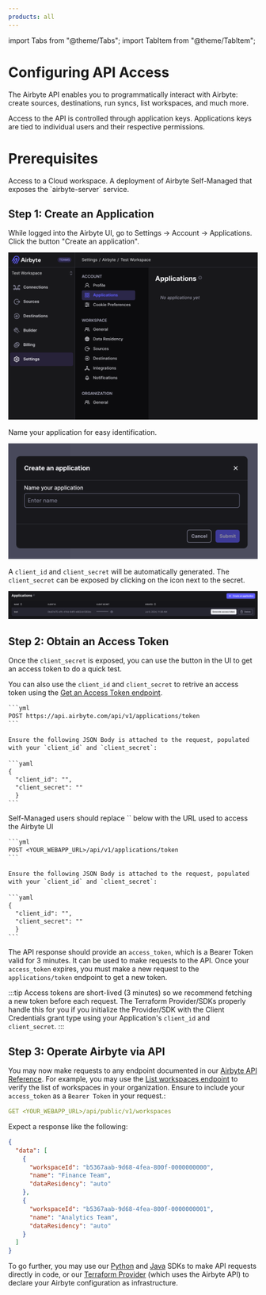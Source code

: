 ```yaml
---
products: all
---
```


import Tabs from "@theme/Tabs";
import TabItem from "@theme/TabItem";

# Configuring API Access

The Airbyte API enables you to programmatically interact with Airbyte: create sources, destinations, run syncs, list workspaces, and much more.

Access to the API is controlled through application keys. Applications keys are tied to individual users and their respective permissions. 

# Prerequisites
<Tabs groupId="cloud-hosted">
  <TabItem value="cloud" label="Cloud">
   Access to a Cloud workspace.

  </TabItem>
  <TabItem value="self-managed" label="Self-Managed">
    A deployment of Airbyte Self-Managed that exposes the `airbyte-server` service. 
  </TabItem>
</Tabs>

## Step 1: Create an Application

While logged into the Airbyte UI, go to Settings -> Account -> Applications. Click the button "Create an application". 

![Create an Application](./assets/applications-ui.png)

Name your application for easy identification.

![Name Application](./assets/applications-create.png)
 

A `client_id` and `client_secret` will be automatically generated. The `client_secret` can be exposed by clicking on the icon next to the secret.

![Get Application Client and Secret](./assets/applications-client-secret.png)

## Step 2: Obtain an Access Token

Once the `client_secret` is exposed, you can use the button in the UI to get an access token to do a quick test. 

You can also use the `client_id` and `client_secret` to retrive an access token using the [Get an Access Token endpoint](https://reference.airbyte.com/reference/createaccesstoken).


<Tabs groupId="cloud-hosted">
  <TabItem value="cloud" label="Cloud">
    
    ```yml
    POST https://api.airbyte.com/api/v1/applications/token
    ```

    Ensure the following JSON Body is attached to the request, populated with your `client_id` and `client_secret`:

    ```yaml
    { 
      "client_id": "", 
      "client_secret": "" 
      }
    ```

  </TabItem>
  <TabItem value="self-managed" label="Self-Managed">
    Self-Managed users should replace `<YOUR_WEBAPP_URL>` below with the URL used to access the Airbyte UI

    ```yml
    POST <YOUR_WEBAPP_URL>/api/v1/applications/token
    ```

    Ensure the following JSON Body is attached to the request, populated with your `client_id` and `client_secret`:

    ```yaml
    { 
      "client_id": "", 
      "client_secret": "" 
      }
    ```
  </TabItem>
</Tabs>

The API response should provide an `access_token`, which is a Bearer Token valid for 3 minutes. It can be used to make requests to the API. Once your `access_token` expires, you must make a new request to the `applications/token` endpoint to get a new token.

:::tip
Access tokens are short-lived (3 minutes) so we recommend fetching a new token before each request. The Terraform Provider/SDKs properly handle this for you if you initialize the Provider/SDK with the Client Credentials grant type using your Application's `client_id` and `client_secret`.
:::

## Step 3: Operate Airbyte via API

You may now make requests to any endpoint documented in our [Airbyte API Reference](https://reference.airbyte.com). For example, you may use the [List workspaces endpoint](https://reference.airbyte.com/reference/listworkspaces) to verify the list of workspaces in your organization. Ensure to include your `access_token` as a `Bearer Token` in your request.:

```yaml
GET <YOUR_WEBAPP_URL>/api/public/v1/workspaces
```

Expect a response like the following:

```json
{
  "data": [
    {
      "workspaceId": "b5367aab-9d68-4fea-800f-0000000000",
      "name": "Finance Team",
      "dataResidency": "auto"
    },
    {
      "workspaceId": "b5367aab-9d68-4fea-800f-0000000001",
      "name": "Analytics Team",
      "dataResidency": "auto"
    }
  ]
}
```

To go further, you may use our [Python](https://github.com/airbytehq/airbyte-api-python-sdk) and [Java](https://github.com/airbytehq/airbyte-api-java-sdk) SDKs to make API requests directly in code, or our [Terraform Provider](https://registry.terraform.io/providers/airbytehq/airbyte/latest) (which uses the Airbyte API) to declare your Airbyte configuration as infrastructure.
